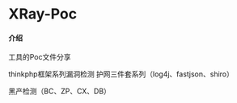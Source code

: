 # XRay-Poc

#### 介绍
工具的Poc文件分享


thinkphp框架系列漏洞检测
护网三件套系列（log4j、fastjson、shiro）

黑产检测（BC、ZP、CX、DB）

